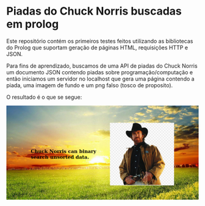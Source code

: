 # Piadas do Chuck Norris buscadas em prolog
Este repositório contém os primeiros testes feitos utilizando as bibliotecas do Prolog que suportam geração de páginas HTML, requisições HTTP e JSON.

Para fins de aprendizado, buscamos de uma API de piadas do Chuck Norris um documento JSON contendo piadas sobre programação/computação e
então iniciamos um servidor no localhost que gera uma página contendo a piada, uma imagem de fundo e um png falso (tosco de proposito).

O resultado é o que se segue:

![chuck](chuck.png)
